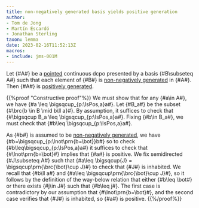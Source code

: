 ```yaml
---
title: non-negatively generated basis yields positive generation
author: 
- Tom de Jong
- Martín Escardó
- Jonathan Sterling
taxon: lemma
date: 2023-02-16T11:52:13Z
macros:
- include: jms-001M
---
```


Let {#A#} be a [pointed](jms-001S) continuous dcpo presented by a basis {#B\subseteq A#} such that each element of {#B#} is [non-negatively generated](jms-002J) in {#A#}. Then {#A#} is [positively generated](jms-0023).

{{%proof "Constructive proof"%}}
We must show that for any {#a\in A#}, we have {#a \leq \bigsqcup_{p:\IsPos\,a}a#}. Let {#B_a#} be the subset {#\brc{b \in B \mid b\ll a}#}. By assumption, it suffices to check that {#\bigsqcup B_a \leq \bigsqcup_{p:\IsPos\,a}a#}. Fixing {#b\in B_a#}, we must check that {#b\leq \bigsqcup_{p:\IsPos\,a}a#}. 

As {#b#} is assumed to be [non-negatively generated](jms-002J), we have {#b=\bigsqcup_{p:\lnot\prn{b=\bot}}b#} so to check {#b\leq\bigsqcup_{p:\IsPos\,a}a#} it suffices to check that {#\lnot\prn{b=\bot}#} implies that {#a#} is positive. We fix semidirected {#J\subseteq A#} such that {#a\leq \bigsqcup{J} = \bigsqcup\prn{\brc{\bot}\cup J}#} to check that {#J#} is inhabited. We recall that {#b\ll a#} and {#a\leq \bigsqcup\prn{\brc{\bot}\cup J}#}, so it follows by the definition of the way-below relation that either {#b\leq \bot#} or there exists {#j\in J#} such that {#b\leq j#}. The first case is contradictory by our assumption that {#\lnot\prn{b=\bot}#}, and the second case verifies that {#J#} is inhabited, so {#a#} is positive.
{{%/proof%}}
